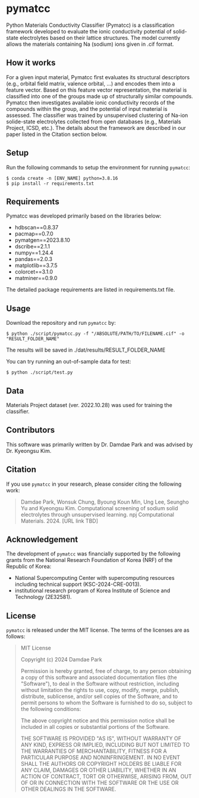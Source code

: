 # pymatcc
Python Materials Conductivity Classifier (Pymatcc) is a classification framework developed to evaluate the ionic conductivity potential of solid-state electrolytes based on their lattice structures. The model currently allows the materials containing Na (sodium) ions given in .cif format.

## How it works
For a given input material, Pymatcc first evaluates its structural descriptors (e.g., orbital field matrix, valence orbital, ...) and encodes them into a feature vector. Based on this feature vector representation, the material is classified into one of the groups made up of structurally similar compounds. Pymatcc then investigates available ionic conductivity records of the compounds within the group, and the potential of input material is assessed. The classifier was trained by unsupervised clustering of Na-ion solide-state electrolytes collected from open databases (e.g., Materials Project, ICSD, etc.). The details about the framework are described in our paper listed in the Citation section below. <br/>

## Setup
Run the following commands to setup the environment for running `pymatcc`:

    $ conda create -n [ENV_NAME] python=3.8.16
    $ pip install -r requirements.txt

## Requirements
Pymatcc was developed primarily based on the libraries below: <br/>
- hdbscan==0.8.37 <br/>
- pacmap==0.7.0 <br/>
- pymatgen==2023.8.10 <br/>
- dscribe==2.1.1 <br/>
- numpy==1.24.4 <br/>
- pandas==2.0.3 <br/>
- matplotlib==3.7.5 <br/>
- colorcet==3.1.0 <br/>
- matminer==0.9.0 <br/>

The detailed package requirements are listed in requirements.txt file.

## Usage
Download the repository and run `pymatcc` by:

    $ python ./script/pymatcc.py -f "/ABSOLUTE/PATH/TO/FILENAME.cif" -o "RESULT_FOLDER_NAME"

The results will be saved in ./dat/results/RESULT_FOLDER_NAME <br/>

You can try running an out-of-sample data for test:

    $ python ./script/test.py

## Data
Materials Project dataset (ver. 2022.10.28) was used for training the classifier.

## Contributors
This software was primarily written by Dr. Damdae Park and was advised by Dr. Kyeongsu Kim.

## Citation
If you use `pymatcc` in your research, please consider citing the following work:
	
> Damdae Park, Wonsuk Chung, Byoung Koun Min, Ung Lee, Seungho Yu and Kyeongsu Kim.
> Computational screening of sodium solid electrolytes through unsupervised learning.
> npj Computational Materials. 2024. [URL link TBD]

## Acknowledgement
The development of `pymatcc` was financially supported by the following grants from the National Research Foundation of Korea (NRF) of the Republic of Korea:
- National Supercomputing Center with supercomputing resources including technical support (KSC-2024-CRE-0013).
- institutional research program of Korea Institute of Science and Technology (2E32581).

## License
`pymatcc` is released under the MIT license. The terms of the licenses are as follows:

> MIT License
> 
> Copyright (c) 2024 Damdae Park
>
> Permission is hereby granted, free of charge, to any person obtaining a copy of this software
> and associated documentation files (the "Software"), to deal in the Software without restriction,
> including without limitation the rights to use, copy, modify, merge, publish, distribute, sublicense,
> and/or sell copies of the Software, and to permit persons to whom the Software is furnished to do so,
> subject to the following conditions:
>
> The above copyright notice and this permission notice shall be included in all copies or substantial portions of the Software.
>
> THE SOFTWARE IS PROVIDED "AS IS", WITHOUT WARRANTY OF ANY KIND, EXPRESS OR IMPLIED, INCLUDING BUT
> NOT LIMITED TO THE WARRANTIES OF MERCHANTABILITY, FITNESS FOR A PARTICULAR PURPOSE AND NONINFRINGEMENT.
> IN NO EVENT SHALL THE AUTHORS OR COPYRIGHT HOLDERS BE LIABLE FOR ANY CLAIM, DAMAGES OR OTHER LIABILITY,
> WHETHER IN AN ACTION OF CONTRACT, TORT OR OTHERWISE, ARISING FROM, OUT OF OR IN CONNECTION WITH
> THE SOFTWARE OR THE USE OR OTHER DEALINGS IN THE SOFTWARE.